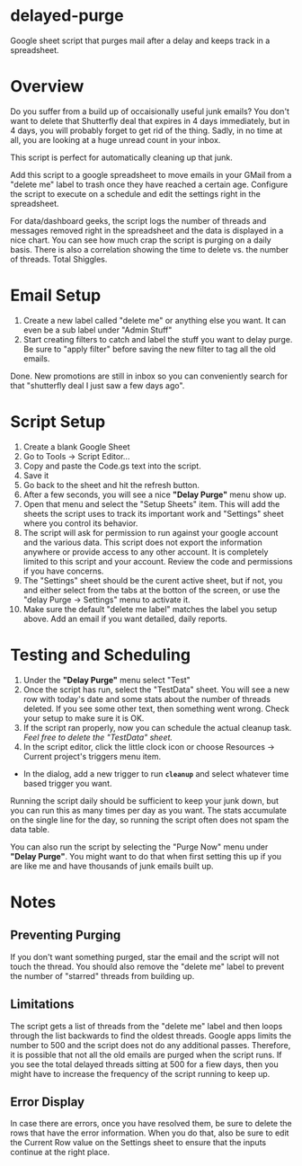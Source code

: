 # delayed-purge
Google sheet script that purges mail after a delay and keeps track in a spreadsheet.

# Overview
Do you suffer from a build up of occaisionally useful junk emails?  You don't want to delete that Shutterfly deal that expires in 4 days immediately, but in 4 days, you will probably forget to get rid of the thing.  Sadly, in no time at all, you are looking at a huge unread count in your inbox.  

This script is perfect for automatically cleaning up that junk.  

Add this script to a google spreadsheet to move emails in your GMail from a "delete me" label to trash once they have reached a certain age.  Configure the script to execute on a schedule and edit the settings right in the spreadsheet.

For data/dashboard geeks, the script logs the number of threads and messages removed right in the spreadsheet and the data is displayed in a nice chart.  You can see how much crap the script is purging on a daily basis.  There is also a correlation showing the time to delete vs. the number of threads.  Total Shiggles.

# Email Setup
1. Create a new label called "delete me" or anything else you want.  It can even be a sub label under "Admin Stuff"
1. Start creating filters to catch and label the stuff you want to delay purge.  Be sure to "apply filter" before saving the new filter to tag all the old emails.

Done.  New promotions are still in inbox so you can conveniently search for that "shutterfly deal I just saw a few days ago".

# Script Setup
1. Create a blank Google Sheet
1. Go to Tools -> Script Editor...
1. Copy and paste the Code.gs text into the script. 
1. Save it
1. Go back to the sheet and hit the refresh button.  
1. After a few seconds, you will see a nice **"Delay Purge"** menu show up.
1. Open that menu and select the "Setup Sheets" item.  This will add the sheets the script uses to track its important work and "Settings" sheet where you control its behavior.
1. The script will ask for permission to run against your google account and the various data.  This script does not export the information anywhere or provide access to any other account.  It is completely limited to this script and your account.  Review the code and permissions if you have concerns.
1. The "Settings" sheet should be the curent active sheet, but if not, you and either select from the tabs at the botton of the screen, or use the "delay Purge -> Settings" menu to activate it.
1. Make sure the default "delete me label" matches the label you setup above.  Add an email if you want detailed, daily reports.

# Testing and Scheduling
1. Under the **"Delay Purge"** menu select "Test"
1. Once the script has run, select the "TestData" sheet.  You will see a new row with today's date and some stats about the number of threads deleted.  If you see some other text, then something went wrong.  Check your setup to make sure it is OK.
1. If the script ran properly, now you can schedule the actual cleanup task. *Feel free to delete the "TestData" sheet.*
1. In the script editor, click the little clock icon or choose Resources -> Current project's triggers menu item.  
 - In the dialog, add a new trigger to run **`cleanup`** and select whatever time based trigger you want. 

Running the script daily should be sufficient to keep your junk down, but you can run this as many times per day as you want. The stats accumulate on the single line for the day, so running the script often does not spam the data table.

You can also run the script by selecting the "Purge Now" menu under **"Delay Purge"**.  You might want to do that when first setting this up if you are like me and have thousands of junk emails built up.

# Notes

## Preventing Purging
If you don't want something purged, star the email and the script will not touch the thread.  You should also remove the "delete me" label to prevent the number of "starred" threads from building up. 

## Limitations
The script gets a list of threads from the "delete me" label and then loops through the list backwards to find the oldest threads.  Google apps limits the number to 500 and the script does not do any additional passes.  Therefore, it is possible that not all the old emails are purged when the script runs.  If you see the total delayed threads sitting at 500 for a fiew days, then you might have to increase the frequency of the script running to keep up.

## Error Display
In case there are errors, once you have resolved them, be sure to delete the rows that have the error information.  When you do that, also be sure to edit the Current Row value on the Settings sheet to ensure that the inputs continue at the right place.
